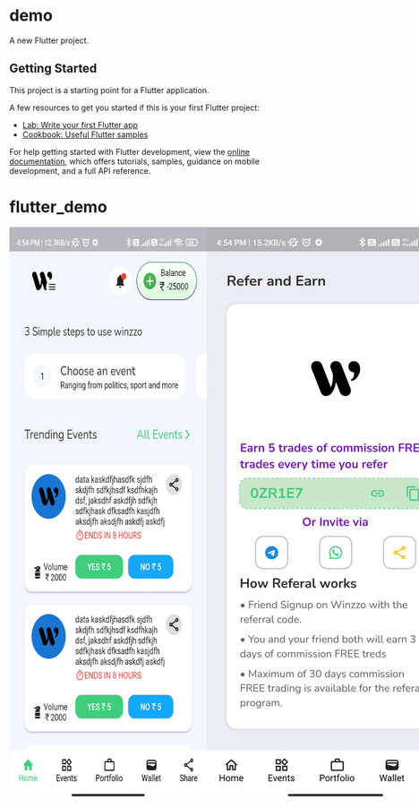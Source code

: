 # demo

A new Flutter project.

## Getting Started

This project is a starting point for a Flutter application.

A few resources to get you started if this is your first Flutter project:

- [Lab: Write your first Flutter app](https://docs.flutter.dev/get-started/codelab)
- [Cookbook: Useful Flutter samples](https://docs.flutter.dev/cookbook)

For help getting started with Flutter development, view the
[online documentation](https://docs.flutter.dev/), which offers tutorials,
samples, guidance on mobile development, and a full API reference.
# flutter_demo

<div style="display:flex">
    <img src="assets/images/screens/Screenshot_2022-08-30-16-54-25-184_com.example.demo.jpg" width="70%" alt="Home" >
    <img src="assets/images/screens/Screenshot_2022-08-30-16-54-30-505_com.example.demo.jpg" alt="Refer and Earn" >
    <img src="assets/images/screens/Screenshot_2022-08-30-16-54-33-338_com.example.demo.jpg" alt="Wallet" >
</div>